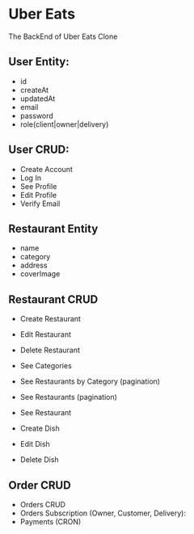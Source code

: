 # Uber Eats

The BackEnd of Uber Eats Clone

## User Entity:

- id
- createAt
- updatedAt
- email
- password
- role(client|owner|delivery)

## User CRUD:

- Create Account
- Log In
- See Profile
- Edit Profile
- Verify Email

## Restaurant Entity

- name
- category
- address
- coverImage

## Restaurant CRUD

- Create Restaurant
- Edit Restaurant
- Delete Restaurant

- See Categories
- See Restaurants by Category (pagination)
- See Restaurants (pagination)
- See Restaurant

- Create Dish
- Edit Dish
- Delete Dish

## Order CRUD

- Orders CRUD
- Orders Subscription (Owner, Customer, Delivery):
- Payments (CRON)
